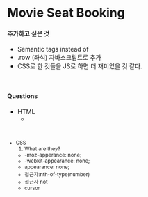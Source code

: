 # Movie Seat Booking

#### 추가하고 싶은 것
- Semantic tags instead of <div>
- .row (좌석) 자바스크립트로 추가
- CSS로 한 것들을 JS로 하면 더 재미있을 것 같다. 

<br/>

#### Questions
* HTML
    * <small>

<br/>

* CSS
    01. What are they?
    * -moz-apperance: none;
    * -webkit-appearance: none;
    * appearance: none;
    * 접근자:nth-of-type(number)
    * 접근자 not
    * cursor